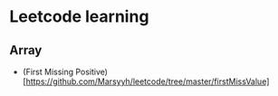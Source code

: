 # Leetcode learning

## Array

* (First Missing Positive)[https://github.com/Marsyyh/leetcode/tree/master/firstMissValue]
